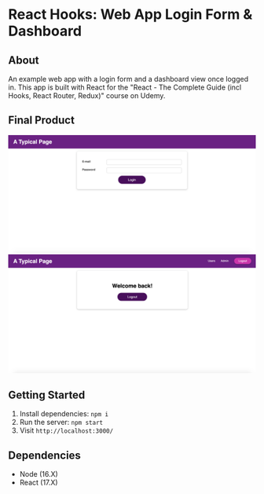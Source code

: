# React Hooks: Web App Login Form & Dashboard

## About

An example web app with a login form and a dashboard view once logged in. This app is built with React for the "React - The Complete Guide (incl Hooks, React Router, Redux)" course on Udemy.

## Final Product

![Login form](https://github.com/rchen1996/React-Hooks-Udemy/blob/master/docs/Login-Form.png?raw=true)
![Logged in user dashboard](https://github.com/rchen1996/React-Hooks-Udemy/blob/master/docs/Logged-In.png?raw=true)

## Getting Started

1. Install dependencies: `npm i`
2. Run the server: `npm start`
3. Visit `http://localhost:3000/`

## Dependencies

- Node (16.X)
- React (17.X)
